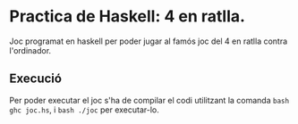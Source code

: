 # Practica de Haskell: 4 en ratlla.

Joc programat en haskell per poder jugar al famós joc del 4 en ratlla contra l'ordinador.

## Execució

Per poder executar el joc s'ha de compilar el codi utilitzant la comanda ```bash ghc joc.hs```, i ```bash ./joc``` per executar-lo.
